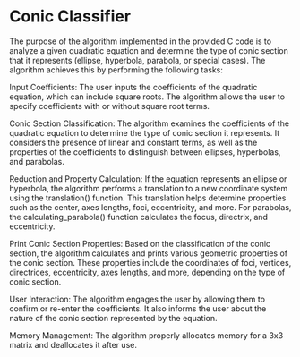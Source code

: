 # Conic Classifier

The purpose of the algorithm implemented in the provided C code is to analyze a given quadratic equation and determine the type of conic section that it represents (ellipse, hyperbola, parabola, or special cases). The algorithm achieves this by performing the following tasks:

Input Coefficients: The user inputs the coefficients of the quadratic equation, which can include square roots. The algorithm allows the user to specify coefficients with or without square root terms.

Conic Section Classification: The algorithm examines the coefficients of the quadratic equation to determine the type of conic section it represents. It considers the presence of linear and constant terms, as well as the properties of the coefficients to distinguish between ellipses, hyperbolas, and parabolas.

Reduction and Property Calculation: If the equation represents an ellipse or hyperbola, the algorithm performs a translation to a new coordinate system using the translation() function. This translation helps determine properties such as the center, axes lengths, foci, eccentricity, and more. For parabolas, the calculating_parabola() function calculates the focus, directrix, and eccentricity.

Print Conic Section Properties: Based on the classification of the conic section, the algorithm calculates and prints various geometric properties of the conic section. These properties include the coordinates of foci, vertices, directrices, eccentricity, axes lengths, and more, depending on the type of conic section.

User Interaction: The algorithm engages the user by allowing them to confirm or re-enter the coefficients. It also informs the user about the nature of the conic section represented by the equation.

Memory Management: The algorithm properly allocates memory for a 3x3 matrix and deallocates it after use.